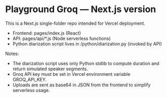 # Playground Groq — Next.js version

This is a Next.js single-folder repo intended for Vercel deployment.
- Frontend: pages/index.js (React)
- API: pages/api/*.js (Node serverless functions)
- Python diarization script lives in /python/diarization.py (invoked by API)

Notes:
- The diarization script uses only Python stdlib to compute duration and return simulated speaker segments.
- Groq API key must be set in Vercel environment variable GROQ_API_KEY.
- Uploads are sent as base64 in JSON from the frontend to simplify serverless usage.
